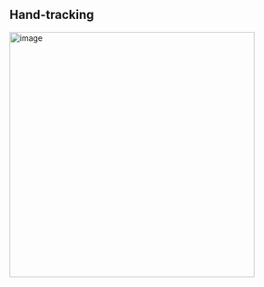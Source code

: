 ## Hand-tracking 

<img width="432" alt="image" src="https://user-images.githubusercontent.com/90152799/230742404-f8102bf9-2e79-4e6f-a2c7-d6fca833b127.png">

